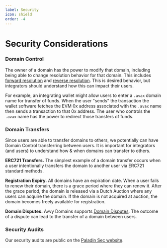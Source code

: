 ```yaml
---
label: Security
icon: shield
order: -4
---
```


# Security Considerations

### Domain Control

The owner of a domain has the power to modify that domain, including being able to change resolution behavior for that domain. This includes [forward resolution](/concepts/forward-resolution/) and [reverse resolution](/concepts/reverse-resolution/). This is desired behavior, but integrators should understand how this can impact their users.

For example, an integrating wallet might allow users to enter a `.avax` domain name for transfer of funds. When the user "sends" the transaction the wallet software fetches the EVM 0x address associated with the `.avax` name then sends a transaction to that 0x address. The user who controls the `.avax` name has the power to redirect those transfers of funds.


### Domain Transfers

Since users are able to transfer domains to others, we potentially can have Domain Control transferring between users. It is important for integrators (and users) to understand how & when domains can transfer to others.

**ERC721 Transfers.** The simplest example of a domain transfer occurs when a user intentionally transfers the domain to another user via ERC721 standard methods.  

**Registration Expiry.** All domains have an expiration date. When a user fails to renew their domain, there is a grace period where they can renew it. After the grace period, the domain is released via a Dutch Auction where any users can acquire the domain. If the domain is not acquired at auction, the domain becomes freely available for registration. 

**Domain Disputes.** Avvy Domains supports [Domain Disputes](https://avvy.domains/docs/domain-disputes-overview/). The outcome of a dispute can lead to the transfer of a domain between users.


### Security Audits

Our security audits are public on the [Paladin Sec website](https://paladinsec.co/projects/avvy-domains/).
